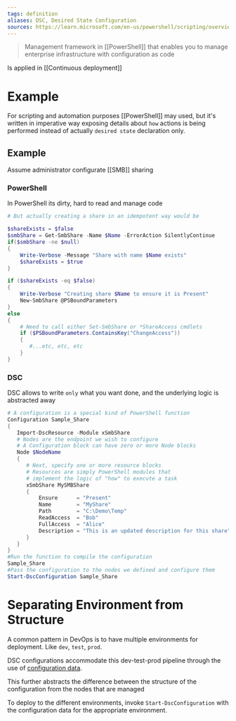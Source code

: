 ```yaml
---
tags: definition
aliases: DSC, Desired State Configuration
sources: https://learn.microsoft.com/en-us/powershell/scripting/overview?view=powershell-7.3, https://learn.microsoft.com/en-us/powershell/dsc/overview/DscForEngineers?view=dsc-1.1&viewFallbackFrom=powershell-7.3
---
```

> Management framework in [[PowerShell]] that enables you to manage enterprise infrastructure with configuration as code

Is applied in [[Continuous deployment]]

# Example

For scripting and automation purposes [[PowerShell]] may used, but it's written in imperative way exposing details about `how` actions is being performed instead of actually `desired state` declaration only.

## Example

Assume administrator configurate [[SMB]] sharing

### PowerShell
In PowerShell its dirty, hard to read and manage code

```PowerShell
# But actually creating a share in an idempotent way would be

$shareExists = $false
$smbShare = Get-SmbShare -Name $Name -ErrorAction SilentlyContinue
if($smbShare -ne $null)
{
    Write-Verbose -Message "Share with name $Name exists"
    $shareExists = $true
}

if ($shareExists -eq $false)
{
    Write-Verbose "Creating share $Name to ensure it is Present"
    New-SmbShare @PSBoundParameters
}
else
{
    # Need to call either Set-SmbShare or *ShareAccess cmdlets
    if ($PSBoundParameters.ContainsKey("ChangeAccess"))
    {
       #...etc, etc, etc
    }
}
```

### DSC
DSC allows to write `only` what you want done, and the underlying logic is abstracted away

```PowerShell
# A configuration is a special kind of PowerShell function
Configuration Sample_Share
{
   Import-DscResource -Module xSmbShare
   # Nodes are the endpoint we wish to configure
   # A Configuration block can have zero or more Node blocks
   Node $NodeName
   {
      # Next, specify one or more resource blocks
      # Resources are simply PowerShell modules that
      # implement the logic of "how" to execute a task
      xSmbShare MySMBShare
      {
          Ensure      = "Present"
          Name        = "MyShare"
          Path        = "C:\Demo\Temp"
          ReadAccess  = "Bob"
          FullAccess  = "Alice"
          Description = "This is an updated description for this share"
      }
   }
}
#Run the function to compile the configuration
Sample_Share
#Pass the configuration to the nodes we defined and configure them
Start-DscConfiguration Sample_Share
```



# Separating Environment from Structure

A common pattern in DevOps is to have multiple environments for deployment. Like `dev`, `test`, `prod`.

DSC configurations accommodate this dev-test-prod pipeline through the use of [configuration data](https://learn.microsoft.com/en-us/powershell/dsc/configurations/configdata?view=dsc-1.1). 

This further abstracts the difference between the structure of the configuration from the nodes that are managed

To deploy to the different environments,  invoke `Start-DscConfiguration` with the configuration data for the appropriate environment.
